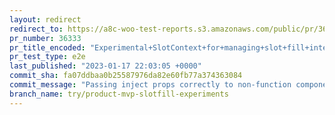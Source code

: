 ```yaml
---
layout: redirect
redirect_to: https://a8c-woo-test-reports.s3.amazonaws.com/public/pr/36333/e2e/index.html
pr_number: 36333
pr_title_encoded: "Experimental+SlotContext+for+managing+slot+fill+interactions"
pr_test_type: e2e
last_published: "2023-01-17 22:03:05 +0000"
commit_sha: fa07ddbaa0b25587976da82e60fb77a374363084
commit_message: "Passing inject props correctly to non-function components."
branch_name: try/product-mvp-slotfill-experiments
---
```

